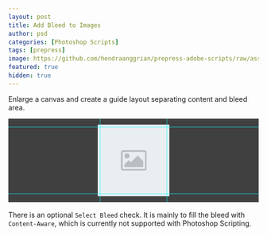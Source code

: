 ```yaml
---
layout: post
title: Add Bleed to Images
author: psd
categories: [Photoshop Scripts]
tags: [prepress]
image: https://github.com/hendraanggrian/prepress-adobe-scripts/raw/assets/screenshots/psd_images_addbleedtoimages.png
featured: true
hidden: true
---
```


Enlarge a canvas and create a guide layout separating content and bleed area.

![Add bleed to current or all images.](../images/samples/psd_images_addbleedtoimages.png)

There is an optional `Select Bleed` check.
It is mainly to fill the bleed with `Content-Aware`, which is currently not supported with Photoshop Scripting.
